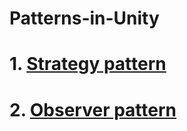 # Patterns-in-Unity
# 1. [Strategy pattern](https://github.com/at-grigorievich/Patterns-in-Unity/wiki/Strategy-pattern)
# 2. [Observer pattern](https://github.com/at-grigorievich/Patterns-in-Unity/wiki/Observer-Pattern)
